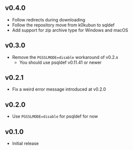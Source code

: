 ## v0.4.0

- Follow redirects during downloading
- Follow the repository move from k0kubun to sqldef
- Add support for zip archive type for Windows and macOS

## v0.3.0

- Remove the `PGSSLMODE=disable` workaround of v0.2.x
  - You should use psqldef v0.11.41 or newer

## v0.2.1

- Fix a weird error message introduced at v0.2.0

## v0.2.0

- Use `PGSSLMODE=disable` for psqldef for now

## v0.1.0

- Initial release
